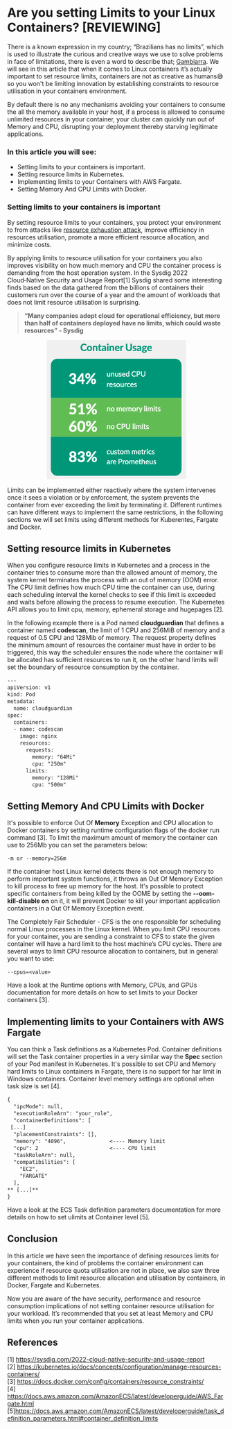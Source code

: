# Are you setting Limits to your Linux Containers? [REVIEWING] 

There is a known expression in my country; “Brazilians has no limits”, which is used to illustrate the curious and creative ways we use to solve problems in face of limitations, there is even a word to describe that; [Gambiarra](https://www.urbandictionary.com/define.php?term=Gambiarra). We will see in this article that when it comes to Linux containers it’s actually important to set resource limits, containers are not as creative as humans😅 so you won't be limiting innovation by establishing constraints to resource utilisation in your containers environment.

By default there is no any mechanisms avoiding your containers to consume the all the memory available in your host, if a process is allowed to consume unlimited resources in your container, your cluster can quickly run out of Memory and CPU, disrupting your deployment thereby starving legitimate
applications. 

### In this article you will see:

*	Setting limits to your containers is important.
*	Setting resource limits in Kubernetes. 
*	Implementing limits to your Containers with AWS Fargate.
*	Setting Memory And CPU Limits with Docker.

### Setting limits to your containers is important

By setting resource limits to your containers, you protect your environment to from attacks like [resource exhaustion attack](https://en.wikipedia.org/wiki/Resource_exhaustion_attack), improve efficiency in resources utilisation, promote a more efficient resource allocation, and minimize costs. 

By applying limits to resource utilisation for your containers you also improves visibility on how much memory and CPU the container process is demanding from the host operation system. In the Sysdig 2022 Cloud‑Native Security and Usage Report[1] Sysdig shared some interesting finds based on the data gathered from the billions of containers their customers run over the course of a year and the amount of workloads that does not limit resource utilisation is surprising. 

> **“Many companies adopt cloud for operational efficiency, but more than half of containers deployed have no limits, which could waste resources” - Sysdig**

<p align="center">
  <img alt="Sysdig report container resource limit image" src="resourcelimits.png">
</p>

Limits can be implemented either reactively where the system intervenes once it sees a violation or by enforcement, the system prevents the container from ever exceeding the limit by terminating it. Different runtimes can have different ways to implement the same restrictions, in the following sections we will set limits using different methods for Kuberentes, Fargate and Docker. 


## Setting resource limits in Kubernetes

When you configure resource limits in Kubernetes and a process in the container tries to consume more than the allowed amount of memory, the system kernel terminates the process with an out of memory (OOM) error. The CPU limit defines how much CPU time the container can use, during each scheduling interval the kernel checks to see if this limit is exceeded and waits before allowing the process to resume execution. The Kubernetes API allows you to limit cpu, memory, ephemeral storage and hugepages [2].

In the following example there is a Pod named **cloudguardian** that defines a container named **codescan**, the limit of 1 CPU and 256MiB of memory and a request of 0.5 CPU and 128Mib of memory. The request property defines the minimum amount of resources the container must have in order to be triggered, this way the scheduler ensures the node where the container will be allocated has sufficient resources to run it, on the other hand limits will set the boundary of resource consumption by the container.


```
---
apiVersion: v1
kind: Pod
metadata:
  name: cloudguardian
spec:
  containers:
  - name: codescan
    image: nginx
    resources:
      requests:
        memory: "64Mi"
        cpu: "250m"
      limits:
        memory: "128Mi"
        cpu: "500m"
```

## Setting Memory And CPU Limits with Docker

It's possible to enforce Out Of **Memory** Exception and CPU allocation to Docker containers by setting runtime configuration flags of the docker run command [3]. To limit the maximum amount of memory the container can use to 256Mb you can set the parameters below:

```
-m or --memory=256m
```

If the container host Linux kernel detects there is not enough memory to perform important system functions, it throws an Out Of Memory Exception to kill process to free up memory for the host. It's possible to protect specific containers from being killed by the OOME by setting the **--oom-kill-disable on** on it, it will prevent Docker to kill your important application containers in a Out Of Memory Exception event.

The Completely Fair Scheduler - CFS is the one responsible for scheduling normal Linux processes in the Linux kernel. When you limit CPU resources for your container, you are sending a constraint to CFS to state the given container will have a hard limit to the host machine’s CPU cycles. There are several ways to limit CPU resource allocation to containers, but in general you want to use:

```
--cpus=<value>
```

Have a look at the Runtime options with Memory, CPUs, and GPUs documentation for more details on how to set limits to your Docker containers [3].

## Implementing limits to your Containers with AWS Fargate

You can think a Task definitions as a Kubernetes Pod. Container definitions will set the Task container properties in a very similar way the **Spec** section of your Pod manifest in Kubernetes. It's possible to set CPU and Memory hard limits to Linux containers in Fargate, there is no support for har limit in Windows containers. Container level memory settings are optional when task size is set [4].

```
{
  "ipcMode": null,
  "executionRoleArn": "your_role",
  "containerDefinitions": [
 [...]
  "placementConstraints": [],
  "memory": "4096",              <---- Memory limit
  "cpu": 2                       <---- CPU limit
  "taskRoleArn": null,
  "compatibilities": [
    "EC2",
    "FARGATE"
  ],
** [...]**
}
```

Have a look at the ECS Task definition parameters documentation for more details on how to set ulimits at Container level [5].

## Conclusion 

In this article we have seen the importance of defining resources limits for your containers, the kind of problems the container environment can experience if resource quota utilisation are not in place, we also saw three different methods to limit resource allocation and utilisation by containers, in Docker, Fargate and Kubernetes. 

Now you are aware of the have security, performance and resource consumption implications of not setting container resource utilisation for your workload. It’s recommended that you set at least Memory and CPU limits when you run your container applications.

## References
[1] https://sysdig.com/2022-cloud-native-security-and-usage-report \
[2] https://kubernetes.io/docs/concepts/configuration/manage-resources-containers/ \
[3] https://docs.docker.com/config/containers/resource_constraints/ \
[4] https://docs.aws.amazon.com/AmazonECS/latest/developerguide/AWS_Fargate.html \
[5]https://docs.aws.amazon.com/AmazonECS/latest/developerguide/task_definition_parameters.html#container_definition_limits


